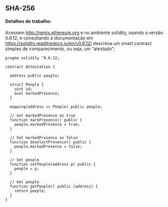 ## SHA-256

#### Detalhes do trabalho:

Acessem http://remix.ethereum.org e no ambiente solidity, usando a versão 0.6.12, e consultando a documentação em
https://solidity.readthedocs.io/en/v0.6.12/ descreva um smart contract simples de comparecimento, ou seja, um “atestado”;

```
pragma solidity ^0.6.12;

contract Attestation {

  address public people;

  struct People {
    uint id;
    bool markedPresence;
  }

  mapping(address => People) public people;

  // Set markedPresence as true
  function markPresence() public {
    people.markedPresence = true;
  }

  // Set markedPresence as false
  function deselectPresence() public {
    people.markedPresence = false;
  }

  // Set people
  function setPeople(address p) public {
    people = p;
  }

  // Get people
  function getPeople() public (address) {
    return people;
  }
}

```
